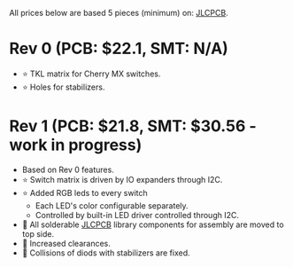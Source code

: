 All prices below are based 5 pieces (minimum) on: [JLCPCB](https://jlcpcb.com/).

# Rev 0 (PCB: $22.1, SMT: N/A)
- :star: TKL matrix for Cherry MX switches.
- :star: Holes for stabilizers.

# Rev 1 (PCB: $21.8, SMT: $30.56 - work in progress)
- Based on Rev 0 features.
- :star: Switch matrix is driven by IO expanders through I2C.
- :star: Added RGB leds to every switch
  - Each LED's color configurable separately.
  - Controlled by built-in LED driver controlled through I2C.
- :muscle: All solderable [JLCPCB](https://jlcpcb.com/) library components for assembly are moved to top side.
- :muscle: Increased clearances.
- :punch: Collisions of diods with stabilizers are fixed.